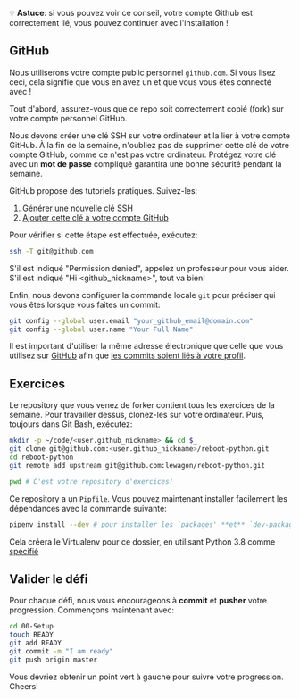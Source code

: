 
:bulb: **Astuce**: si vous pouvez voir ce conseil, votre compte Github est correctement lié, vous pouvez continuer avec l'installation !

## GitHub

Nous utiliserons votre compte public personnel `github.com`. Si vous lisez ceci, cela signifie que vous en avez un et que vous vous êtes connecté avec !

Tout d'abord, assurez-vous que ce repo soit correctement copié (fork) sur votre compte personnel GitHub.

Nous devons créer une clé SSH sur votre ordinateur et la lier à votre compte GitHub. À la fin de la semaine, n'oubliez pas de supprimer cette clé de votre compte GitHub, comme ce n'est pas votre ordinateur. Protégez votre clé avec un **mot de passe** compliqué garantira une bonne sécurité pendant la semaine.

GitHub propose des tutoriels pratiques. Suivez-les:

1. [Générer une nouvelle clé SSH](https://help.github.com/articles/generating-a-new-ssh-key-and-adding-it-to-the-ssh-agent/#platform-windows)
1. [Ajouter cette clé à votre compte GitHub](https://help.github.com/articles/adding-a-new-ssh-key-to-your-github-account/#platform-windows)

Pour vérifier si cette étape est effectuée, exécutez:

```bash
ssh -T git@github.com
```

S'il est indiqué "Permission denied", appelez un professeur pour vous aider. S'il est indiqué "Hi <github_nickname>", tout va bien!

Enfin, nous devons configurer la commande locale `git` pour préciser qui vous êtes lorsque vous faites un commit:

```bash
git config --global user.email "your_github_email@domain.com"
git config --global user.name "Your Full Name"
```

Il est important d'utiliser la même adresse électronique que celle que vous utilisez sur [GitHub](https://github.com/settings/emails) afin que [les commits soient liés à votre profil](https://help.github.com/articles/why-are-my-commits-linked-to-the-wrong-user/#commits-are-not-linked-to-any-user).


## Exercices

Le repository que vous venez de forker contient tous les exercices de la semaine. Pour travailler dessus, clonez-les sur votre ordinateur. Puis, toujours dans Git Bash, exécutez:

```bash
mkdir -p ~/code/<user.github_nickname> && cd $_
git clone git@github.com:<user.github_nickname>/reboot-python.git
cd reboot-python
git remote add upstream git@github.com:lewagon/reboot-python.git

pwd # C'est votre repository d'exercices!
```

Ce repository a un `Pipfile`. Vous pouvez maintenant installer facilement les dépendances avec la commande suivante:

```bash
pipenv install --dev # pour installer les `packages' **et** `dev-packages`
```

Cela créera le Virtualenv pour ce dossier, en utilisant Python 3.8 comme [spécifié](https://github.com/lewagon/reboot-python/blob/master/Pipfile#L15-L16)

## Valider le défi

Pour chaque défi, nous vous encourageons à **commit** et **pusher** votre progression. Commençons maintenant avec:

```bash
cd 00-Setup
touch READY
git add READY
git commit -m "I am ready"
git push origin master
```

Vous devriez obtenir un point vert à gauche pour suivre votre progression. Cheers!
